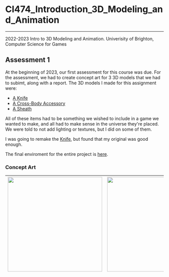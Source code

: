 # CI474_Introduction_3D_Modeling_and_Animation
---
2022-2023 Intro to 3D Modeling and Animation. Univerisity of Brighton, Computer Science for Games
## Assessment 1
At the beginning of 2023, our first assessment for this course was due. For the assessment, we had to create concept art for 3 3D models that we had to subimt, along with a report. The 3D models I made for this assignment were:
- [A Knife](/Knife)
- [A Cross-Body Accessory](https://github.com/KennedySovine/CI474_Introduction_3D_Modeling_and_Animation/tree/main/CrossBody_Accessory)
- [A Sheath](/Sheath)

All of these items had to be something we wished to include in a game we wanted to make, and all had to make sense in the universe they're placed. We were told to not add lighting or textures, but I did on some of them.

I was going to remake the [Knife](/KnifeButBetter), but found that my original was good enough.

The final enviroment for the entire project is [here](https://github.com/KennedySovine/CI474_Introduction_3D_Modeling_and_Animation/blob/main/FINAL%20ASSESSEMENT%201.mb).

### Concept Art
| <img src="/Semester_1/Concept_Art_Assessment1/KARMA_PT_CA_1.png" width="300em" height="300em"> | <img src="/Semester_1/Concept_Art_Assessment1/KARMA_KNIFE_CA_1.png" width="300em" height="300em"> | <img src="/Semester_1/Concept_Art_Assessment1/KARMA_SHEATH_CA_1.png" width="300em" height="300em"> |
| --- | --- | --- |
